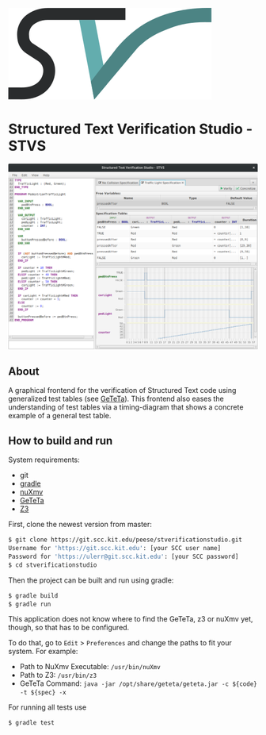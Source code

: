 ![STVS Logo](src/main/resources/edu/kit/iti/formal/stvs/logo.svg)
# Structured Text Verification Studio - STVS

![Application Screenshot](screenshot.png)

## About

A graphical frontend for the verification of Structured Text code using generalized test tables (see [GeTeTa](getetalink)). This frontend also eases the understanding of test tables via a timing-diagram that shows a concrete example of a general test table.

## How to build and run

System requirements:
 * git
 * [gradle](https://gradle.org/)
 * [nuXmv](https://nuxmv.fbk.eu/)
 * [GeTeTa](getetalink)
 * [Z3](https://github.com/Z3Prover/z3)

First, clone the newest version from master:
```sh
$ git clone https://git.scc.kit.edu/peese/stverificationstudio.git
Username for 'https://git.scc.kit.edu': [your SCC user name]
Password for 'https://ulerr@git.scc.kit.edu': [your SCC password]
$ cd stverificationstudio
```

Then the project can be built and run using gradle:
```sh
$ gradle build
$ gradle run
```

This application does not know where to find the GeTeTa, z3 or nuXmv yet, though, so that has to be configured.

To do that, go to ```Edit``` > ```Preferences``` and change the paths to fit your system. For example:
 * Path to NuXmv Executable: ```/usr/bin/nuXmv```
 * Path to Z3: ```/usr/bin/z3```
 * GeTeTa Command: ```java -jar /opt/share/geteta/geteta.jar -c ${code} -t ${spec} -x```

For running all tests use
```sh
$ gradle test
```

[getetalink]: https://github.com/VerifAPS/geteta
